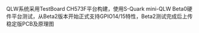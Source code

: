 QLW系统采用TestBoard CH573F平台构建，使用S-Quark mini-QLW Beta0硬件平台测试，从Beta2版本开始正式支持GPIO14/15特性，Beta2测试完成后上传稳定版PCB及原理图